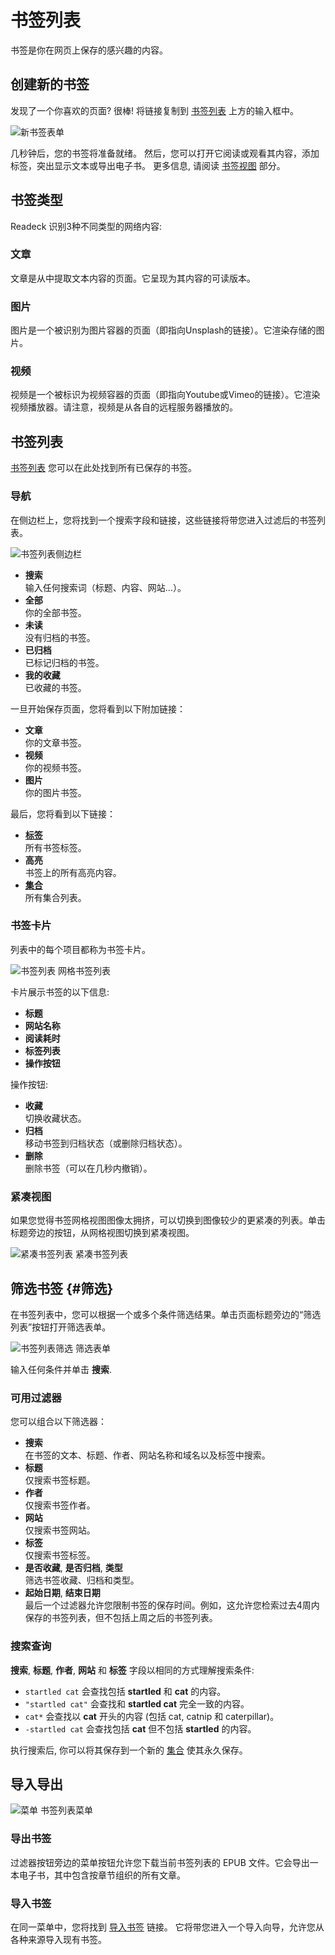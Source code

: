# 书签列表

书签是你在网页上保存的感兴趣的内容。

## 创建新的书签

发现了一个你喜欢的页面? 很棒! 将链接复制到 [书签列表](readeck-instance://bookmarks) 上方的输入框中。

![新书签表单](./img/bookmark-new.webp)

几秒钟后，您的书签将准备就绪。 然后，您可以打开它阅读或观看其内容，添加标签，突出显示文本或导出电子书。 更多信息, 请阅读 [书签视图](./bookmark.md) 部分。

## 书签类型

Readeck 识别3种不同类型的网络内容:

### 文章

文章是从中提取文本内容的页面。它呈现为其内容的可读版本。

### 图片

图片是一个被识别为图片容器的页面（即指向Unsplash的链接）。它渲染存储的图片。

### 视频

视频是一个被标识为视频容器的页面（即指向Youtube或Vimeo的链接）。它渲染视频播放器。请注意，视频是从各自的远程服务器播放的。


## 书签列表

[书签列表](readeck-instance://bookmarks) 您可以在此处找到所有已保存的书签。

### 导航

在侧边栏上，您将找到一个搜索字段和链接，这些链接将带您进入过滤后的书签列表。

![书签列表侧边栏](./img/bookmark-sidebar.webp)

- **搜索** \
  输入任何搜索词（标题、内容、网站…）。
- **全部** \
  你的全部书签。
- **未读** \
  没有归档的书签。
- **已归档** \
  已标记归档的书签。
- **我的收藏** \
  已收藏的书签。


一旦开始保存页面，您将看到以下附加链接：

- **文章** \
  你的文章书签。
- **视频** \
  你的视频书签。
- **图片** \
  你的图片书签。

最后，您将看到以下链接：

- **[标签](./labels.md)** \
  所有书签标签。
- **高亮** \
  书签上的所有高亮内容。
- **[集合](./collections.md)** \
  所有集合列表。

### 书签卡片

列表中的每个项目都称为书签卡片。

![书签列表](./img/bookmark-list.webp)
网格书签列表

卡片展示书签的以下信息:

- **标题**
- **网站名称**
- **阅读耗时**
- **标签列表**
- **操作按钮**

操作按钮:

- **收藏** \
  切换收藏状态。
- **归档** \
  移动书签到归档状态（或删除归档状态）。
- **删除** \
  删除书签（可以在几秒内撤销）。

### 紧凑视图

如果您觉得书签网格视图图像太拥挤，可以切换到图像较少的更紧凑的列表。单击标题旁边的按钮，从网格视图切换到紧凑视图。

![紧凑书签列表](./img/bookmark-list-compact.webp)
紧凑书签列表

## 筛选书签 {#筛选}

在书签列表中，您可以根据一个或多个条件筛选结果。单击页面标题旁边的“筛选列表”按钮打开筛选表单。

![书签列表筛选](./img/bookmark-filters.webp)
筛选表单

输入任何条件并单击 **搜索**.

### 可用过滤器

您可以组合以下筛选器：

- **搜索** \
  在书签的文本、标题、作者、网站名称和域名以及标签中搜索。
- **标题** \
  仅搜索书签标题。
- **作者** \
  仅搜索书签作者。
- **网站** \
  仅搜索书签网站。
- **标签** \
  仅搜索书签标签。
- **是否收藏**, **是否归档**, **类型** \
  筛选书签收藏、归档和类型。
- **起始日期**, **结束日期** \
  最后一个过滤器允许您限制书签的保存时间。例如，这允许您检索过去4周内保存的书签列表，但不包括上周之后的书签列表。

### 搜索查询

**搜索**, **标题**, **作者**, **网站** 和 **标签** 字段以相同的方式理解搜索条件:

- `startled cat` 会查找包括 **startled** 和 **cat** 的内容。
- `"startled cat"` 会查找和 **startled cat** 完全一致的内容。
- `cat*` 会查找以 **cat** 开头的内容 (包括 cat, catnip 和 caterpillar)。
- `-startled cat` 会查找包括 **cat** 但不包括 **startled** 的内容。


执行搜索后, 你可以将其保存到一个新的 [集合](./collections.md) 使其永久保存。

## 导入导出

![菜单](./img/bookmark-list-menu.webp)
书签列表菜单

### 导出书签

过滤器按钮旁边的菜单按钮允许您下载当前书签列表的 EPUB 文件。它会导出一本电子书，其中包含按章节组织的所有文章。

### 导入书签

在同一菜单中，您将找到 [导入书签](readeck-instance://bookmarks/import) 链接。 它将带您进入一个导入向导，允许您从各种来源导入现有书签。
